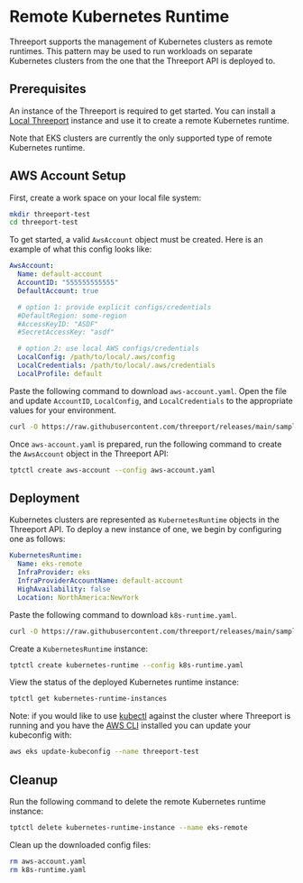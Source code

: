 # Remote Kubernetes Runtime

Threeport supports the management of Kubernetes clusters as remote runtimes.
This pattern may be used to run workloads on separate Kubernetes clusters from the one
that the Threeport API is deployed to.

## Prerequisites

An instance of the Threeport is required to get started.  You can install a
[Local Threeport](../install/install-threeport-local) instance and use it to
create a remote Kubernetes runtime.

Note that EKS clusters are currently the only supported type of remote
Kubernetes runtime.

## AWS Account Setup

First, create a work space on your local file system:

```bash
mkdir threeport-test
cd threeport-test
```

To get started, a valid `AwsAccount` object must be created. Here is an example of what this config looks like:

```yaml
AwsAccount:
  Name: default-account
  AccountID: "555555555555"
  DefaultAccount: true

  # option 1: provide explicit configs/credentials
  #DefaultRegion: some-region
  #AccessKeyID: "ASDF"
  #SecretAccessKey: "asdf"

  # option 2: use local AWS configs/credentials
  LocalConfig: /path/to/local/.aws/config
  LocalCredentials: /path/to/local/.aws/credentials
  LocalProfile: default
```

Paste the following command to download `aws-account.yaml`. Open the file and update `AccountID`,
`LocalConfig`, and `LocalCredentials` to the appropriate values for your environment.

```bash
curl -O https://raw.githubusercontent.com/threeport/releases/main/samples/aws-account.yaml
```

Once `aws-account.yaml` is prepared, run the following command to create the `AwsAccount`
object in the Threeport API:
```bash
tptctl create aws-account --config aws-account.yaml
```

## Deployment

Kubernetes clusters are represented as `KubernetesRuntime` objects in the Threeport API.
To deploy a new instance of one, we begin by configuring one as follows:

```yaml
KubernetesRuntime:
  Name: eks-remote
  InfraProvider: eks
  InfraProviderAccountName: default-account
  HighAvailability: false
  Location: NorthAmerica:NewYork
```

Paste the following command to download `k8s-runtime.yaml`.
```bash
curl -O https://raw.githubusercontent.com/threeport/releases/main/samples/k8s-runtime.yaml
```

Create a `KubernetesRuntime` instance:
```bash
tptctl create kubernetes-runtime --config k8s-runtime.yaml
```

View the status of the deployed Kubernetes runtime instance:
```bash
tptctl get kubernetes-runtime-instances
```

Note: if you would like to use
[kubectl](https://kubernetes.io/docs/tasks/tools/#kubectl)
against the cluster where Threeport is
running and you have the [AWS CLI](https://aws.amazon.com/cli/)
installed you can update your kubeconfig
with:

```bash
aws eks update-kubeconfig --name threeport-test
```

## Cleanup


Run the following command to delete the remote Kubernetes runtime instance:
```bash
tptctl delete kubernetes-runtime-instance --name eks-remote
```

Clean up the downloaded config files:
```bash
rm aws-account.yaml
rm k8s-runtime.yaml
```
